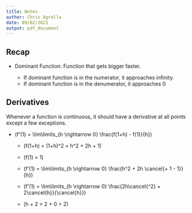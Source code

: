 ```yaml
---
title: Notes
author: Chris Agrella
date: 09/02/2021
output: pdf_document
---
```


## Recap

- Dominant Function: Function that gets bigger faster.

  - If dominant function is in the numerator, it approaches infinity.
  - If dominant function is in the denumerator, it approaches 0

## Derivatives

Whenever a function is continuous, it should have a derivative at all points except a few exceptions. 

- \(f'(1) = \lim\limits_{h \rightarrow 0} \frac{f(1+h) - f(1)}{h}\)

  - \(f(1+h) = (1+h)^2 = h^2 + 2h + 1\)

  - \(f(1) = 1\)

  - \(f'(1) = \lim\limits_{h \rightarrow 0} \frac{h^2 + 2h \cancel{+ 1 - 1}}{h}\)

  - \(f'(1) = \lim\limits_{h \rightarrow 0} \frac{2h\cancel{^2} + 2\cancel{h}}{\cancel{h}}\)
  - \(h + 2 = 2 + 0 = 2\)
  